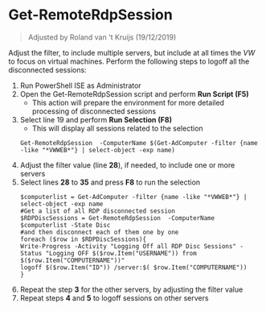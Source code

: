 # Get-RemoteRdpSession

> Adjusted by Roland van 't Kruijs (19/12/2019)

Adjust the filter, to include multiple servers, but include at all times the *VW* to focus on virtual machines. Perform the following steps to logoff all the disconnected sessions:

1. Run PowerShell ISE as Administrator
2. Open the Get-RemoteRdpSession script and perform **Run Script (F5)**
   - This action will prepare the environment for more detailed processing of disconnected sessions
3. Select line 19 and perform **Run Selection (F8)**
   - This will display all sessions related to the selection
	```
	Get-RemoteRdpSession  -ComputerName $(Get-AdComputer -filter {name -like "*VWWEB*"} | select-object -exp name)
	```
4. Adjust the filter value (line **28**), if needed, to include one or more servers
5. Select lines **28** to **35** and press **F8** to run the selection
	```
	$computerlist = Get-AdComputer -filter {name -like "*VWWEB*"} | select-object -exp name
	#Get a list of all RDP disconnected session 
	$RDPDiscSessions = Get-RemoteRdpSession  -ComputerName $computerlist -State Disc 
	#and then disconnect each of them one by one             
	foreach ($row in $RDPDiscSessions){
	Write-Progress -Activity "Logging Off all RDP Disc Sessions" -Status "Logging OFF $($row.Item("USERNAME")) from $($row.Item("COMPUTERNAME"))" 
	logoff $($row.Item("ID")) /server:$( $row.Item("COMPUTERNAME"))
	}
	```
6. Repeat the step **3** for the other servers, by adjusting the filter value
7. Repeat steps **4** and **5** to logoff sessions on other servers
